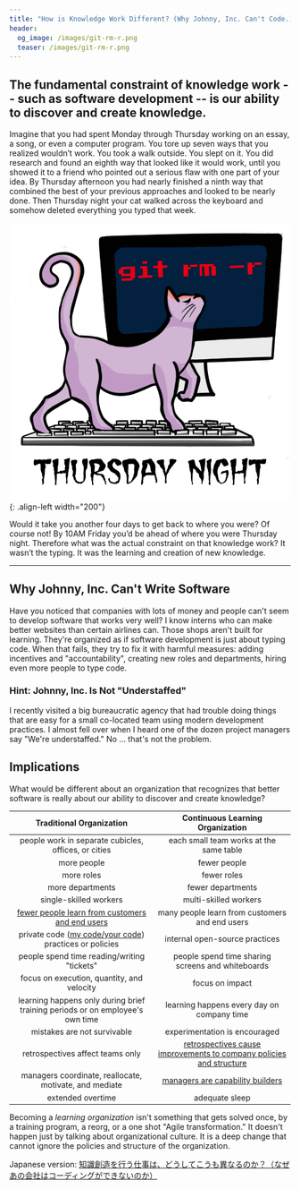```yaml
---
title: "How is Knowledge Work Different? (Why Johnny, Inc. Can't Code.)"
header:
  og_image: /images/git-rm-r.png
  teaser: /images/git-rm-r.png
---
```

## The fundamental constraint of knowledge work -- such as software development -- is our ability to discover and create knowledge.

Imagine that you had spent Monday through Thursday working on an essay, a song, or even a computer program. You tore up seven ways that you realized wouldn’t work. You took a walk outside. You slept on it. You did research and found an eighth way that looked like it would work, until you showed it to a friend who pointed out a serious flaw with one part of your idea. By Thursday afternoon you had nearly finished a ninth way that combined the best of your previous approaches and looked to be nearly done. Then Thursday night your cat walked across the keyboard and somehow deleted everything you typed that week.

![git rm -r](/images/git-rm-r.png){: .align-left width="200"}

Would it take you another four days to get back to where you were? Of course not! By 10AM Friday you’d be ahead of where you were Thursday night. Therefore what was the actual constraint on that knowledge work? It wasn’t the typing. It was the learning and creation of new knowledge.

* * *

## Why Johnny, Inc. Can't Write Software

Have you noticed that companies with lots of money and people can't seem to develop software that works very well?  I know interns who can make better websites than certain airlines can.  Those shops aren't built for learning.  They're organized as if software development is just about typing code.  When that fails, they try to fix it with harmful measures: adding incentives and "accountability", creating new roles and departments, hiring even more people to type code.

### Hint: Johnny, Inc. Is Not "Understaffed"

I recently visited a big bureaucratic agency that had trouble doing things that are easy for a small co-located team using modern development practices.  I almost fell over when I heard one of the dozen project managers say "We're understaffed."  No ... that's not the problem.

## Implications

What would be different about an organization that recognizes that better software is really about our ability to discover and create knowledge?

| Traditional Organization | Continuous Learning Organization  |
| :----------:|:-------------:|
| people work in separate cubicles, offices, or cities | each small team works at the same table | 
| more people | fewer people | 
| more roles | fewer roles | 
| more departments | fewer departments | 
| single-skilled workers | multi-skilled workers | 
| [fewer people learn from customers and end users](https://www.youtube.com/watch?v=RAY27NU1Jog) | many people learn from customers and end users | 
| private code ([my code/your code](/my-code-your-code/)) practices or policies | internal open-source practices |
| people spend time reading/writing "tickets" | people spend time sharing screens and whiteboards |
| focus on execution, quantity, and velocity | focus on impact | 
| learning happens only during brief training periods or on employee's own time | learning happens every day on company time | 
| mistakes are not survivable | experimentation is encouraged | 
| retrospectives affect teams only |[retrospectives cause improvements to company policies and structure](https://less.works/less/framework/overall-retrospective.html) | 
| managers coordinate, reallocate, motivate, and mediate | [managers are capability builders](https://less.works/less/management/role-of-manager.html) |
| extended overtime | adequate sleep |

Becoming a *learning organization* isn't something that gets solved once, by a training program, a reorg, or a one shot "Agile transformation."  It doesn't happen just by talking about organizational culture.  It is a deep change that cannot ignore the policies and structure of the organization.  

Japanese version: [知識創造を行う仕事は、どうしてこうも異なるのか？（なぜあの会社はコーディングができないのか）](https://scrummaster.jp/how-is-knowledge-work-different-jp/)

